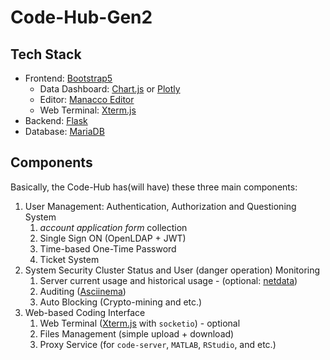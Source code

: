 # Code-Hub-Gen2


## Tech Stack

 * Frontend: [Bootstrap5](https://getbootstrap.com/)
    * Data Dashboard: [Chart.js](https://www.chartjs.org/) or [Plotly](https://plotly.com/)
    * Editor: [Manacco Editor](https://microsoft.github.io/monaco-editor/)
    * Web Terminal: [Xterm.js](https://xtermjs.org/)
 * Backend: [Flask](https://flask.palletsprojects.com/en/2.0.x/)
 * Database: [MariaDB](https://mariadb.org/)

## Components

Basically, the Code-Hub has(will have) these three main components:

1. User Management: Authentication, Authorization and Questioning System
    1. *account application form* collection
    2. Single Sign ON (OpenLDAP + JWT)
    3. Time-based One-Time Password
    3. Ticket System
2. System Security Cluster Status and User (danger operation) Monitoring
    1. Server current usage and historical usage - (optional: [netdata](https://www.netdata.cloud/))
    2. Auditing ([Asciinema](https://asciinema.org/))
    3. Auto Blocking (Crypto-mining and etc.)
3. Web-based Coding Interface
    1. Web Terminal ([Xterm.js](https://xtermjs.org/) with `socketio`) - optional
    2. Files Management (simple upload + download)
    2. Proxy Service (for `code-server`, `MATLAB`, `RStudio`, and etc.)
